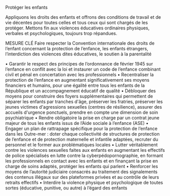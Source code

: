 Protéger les enfants

Appliquons les droits des enfants et offrons des conditions de travail et de vie décentes pour toutes celles et tous ceux qui sont chargés de les protéger. Mettons fin aux violences éducatives ordinaires physiques, verbales et psychologiques, toujours trop répandues.

MESURE CLÉ
Faire respecter la Convention internationale des droits de l’enfant concernant la protection de l’enfance, les enfants étrangers, l’interdiction des violences dites éducatives, le soutien à la parentalité

• Garantir le respect des principes de l’ordonnance de février 1945 sur l’enfance en conflit avec la loi et instaurer un code de l’enfance combinant civil et pénal en concertation avec les professionnels
• Recentraliser la protection de l’enfance en augmentant significativement ses moyens financiers et humains, pour une égalité entre tous les enfants de la République et un accompagnement éducatif de qualité
• Débloquer des moyens pour construire des foyers supplémentaires qui permettent de séparer les enfants par tranches d'âge, préserver les fratries, préserver les jeunes victimes d'agressions sexuelles (centres de résilience), assurer des accueils d'urgence ponctuels, prendre en compte une dimension de soin psychiatrique
• Rendre obligatoire la prise en charge par un contrat jeune majeur de tous les enfants issus de l’Aide sociale à l’enfance (ASE)
• Engager un plan de rattrapage spécifique pour la protection de l’enfance dans les Outre-mer : doter chaque collectivité de structures de protection de l’enfance et de protection maternelle et infantile adaptées, recruter du personnel et le former aux problématiques locales
• Lutter véritablement contre les violences sexuelles faites aux enfants en augmentant les effectifs de police spécialisés en lutte contre la cyberpédopornographie, en formant les professionnels en contact avec les enfants et en finançant la prise en charge de soins adaptés, protéger les enfants qui parlent
• Renforcer les moyens de l’autorité judiciaire consacrés au traitement des signalements des contenus illégaux sur des plateformes privées et au contrôle de leurs retraits effectifs
• Interdire la violence physique et psychologique de toutes sortes (éducative, punitive, ou autre) à l’égard des enfants